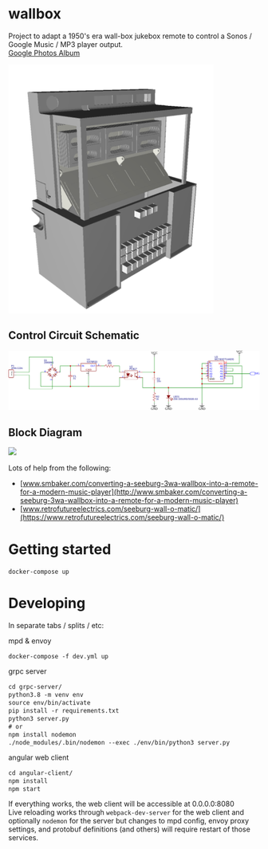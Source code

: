 # wallbox
Project to adapt a 1950's era wall-box jukebox remote to control a Sonos / Google Music / MP3 player output.  
[Google Photos Album](https://photos.app.goo.gl/iEbUDsr8W9gLysSi8)

<a href="https://github.com/strangesast/wallbox/blob/master/models/wallbox.stl"><img src="https://raw.githubusercontent.com/strangesast/wallbox/master/images/wallbox.png" height="500"/></a>

## Control Circuit Schematic
![schematic](./arduino/schematic_cropped.svg)

## Block Diagram
<img src="https://docs.google.com/drawings/d/e/2PACX-1vRynbvI-NA6Aekktnynbwu819yJeXTGQum5wE03oxbrlnyjgHrdO3c4ZdSsHouRIe413oO9Hbzj2GRE/pub?w=1574&amp;h=1103">

Lots of help from the following:
* [www.smbaker.com/converting-a-seeburg-3wa-wallbox-into-a-remote-for-a-modern-music-player](http://www.smbaker.com/converting-a-seeburg-3wa-wallbox-into-a-remote-for-a-modern-music-player) 
* [www.retrofutureelectrics.com/seeburg-wall-o-matic/](https://www.retrofutureelectrics.com/seeburg-wall-o-matic/) 

# Getting started
```
docker-compose up
```

# Developing
In separate tabs / splits / etc:  

mpd & envoy  
```
docker-compose -f dev.yml up
```

grpc server
```
cd grpc-server/
python3.8 -m venv env
source env/bin/activate
pip install -r requirements.txt
python3 server.py
# or
npm install nodemon
./node_modules/.bin/nodemon --exec ./env/bin/python3 server.py 
```

angular web client
```
cd angular-client/
npm install
npm start
```

If everything works, the web client will be accessible at 0.0.0.0:8080  
Live reloading works through `webpack-dev-server` for the web client and optionally `nodemon` for the server but changes to mpd config, envoy proxy settings, and protobuf definitions (and others) will require restart of those services.
